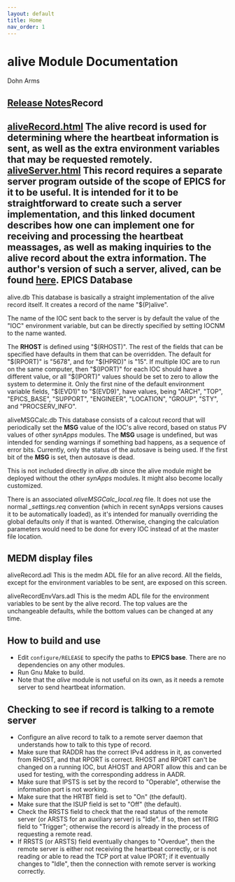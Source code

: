 ```yaml
---
layout: default
title: Home
nav_order: 1
---
```



alive Module Documentation
==========================

Dohn Arms

[Release Notes](aliveReleaseNotes.html)Record
------

[aliveRecord.html](aliveRecord.html)  The __alive__ record is used for determining where the heartbeat information is sent, as well as the extra environment variables that may be requested remotely.  [aliveServer.html](aliveServer.html)  This record requires a separate server program outside of the scope of EPICS for it to be useful. It is intended for it to be straightforward to create such a server implementation, and this linked document describes how one can implement one for receiving and processing the heartbeat meassages, as well as making inquiries to the alive record about the extra information. The author's version of such a server, __alived__, can be found [here](https://github.com/epics-alive-server/alived).  EPICS Database
--------------

  alive.db  This database is basically a straight implementation of the alive record itself. It creates a record of the name "$(P)alive".

 The name of the IOC sent back to the server is by default the value of the "IOC" environment variable, but can be directly specified by setting IOCNM to the name wanted.

 The __RHOST__ is defined using "$(RHOST)". The rest of the fields that can be specified have defaults in them that can be overridden. The default for "$(RPORT)" is "5678", and for "$(HPRD)" is "15". If multiple IOC are to run on the same computer, then "$(IPORT)" for each IOC should have a different value, or all "$(IPORT)" values should be set to zero to allow the system to determine it. Only the first nine of the default environment variable fields, "$(EVD1)" to "$(EVD9)", have values, being "ARCH", "TOP", "EPICS\_BASE", "SUPPORT", "ENGINEER", "LOCATION", "GROUP", "STY", and "PROCSERV\_INFO".

  aliveMSGCalc.db  This database consists of a calcout record that will periodically set the __MSG__ value of the IOC's alive record, based on status PV values of other *synApps* modules. The __MSG__ usage is undefined, but was intended for sending warnings if something bad happens, as a sequence of error bits. Currently, only the status of the autosave is being used. If the first bit of the __MSG__ is set, then autosave is dead.

 This is not included directly in *alive.db* since the alive module might be deployed without the other *synApps* modules. It might also become locally customized.

 There is an associated *aliveMSGCalc\_local.req* file. It does not use the normal *\_settings.req* convention (which in recent synApps versions causes it to be automatically loaded), as it's intended for manually overriding the global defaults only if that is wanted. Otherwise, changing the calculation parameters would need to be done for every IOC instead of at the master file location.

MEDM display files
------------------

  aliveRecord.adl  This is the medm ADL file for an alive record. All the fields, except for the environment variables to be sent, are exposed on this screen.

  aliveRecordEnvVars.adl  This is the medm ADL file for the environment variables to be sent by the alive record. The top values are the unchangeable defaults, while the bottom values can be changed at any time.

How to build and use
--------------------

- Edit `configure/RELEASE` to specify the paths to __EPICS base__. There are no dependencies on any other modules.
- Run Gnu Make to build.
- Note that the *alive* module is not useful on its own, as it needs a remote server to send heartbeat information.
 
Checking to see if record is talking to a remote server
-------------------------------------------------------

- Configure an alive record to talk to a remote server daemon that understands how to talk to this type of record.
- Make sure that RADDR has the correct IPv4 address in it, as converted from RHOST, and that RPORT is correct. RHOST and RPORT can't be changed on a running IOC, but AHOST and APORT allow this and can be used for testing, with the corresponding address in AADR.
- Make sure that IPSTS is set by the record to "Operable", otherwise the information port is not working.
- Make sure that the HRTBT field is set to "On" (the default).
- Make sure that the ISUP field is set to "Off" (the default).
- Check the RRSTS field to check that the read status of the remote server (or ARSTS for an auxiliary server) is "Idle". If so, then set ITRIG field to "Trigger"; otherwise the record is already in the process of requesting a remote read.
- If RRSTS (or ARSTS) field eventually changes to "Overdue", then the remote server is either not receiving the heartbeat correctly, or is not reading or able to read the TCP port at value IPORT; if it eventually changes to "Idle", then the connection with remote server is working correctly.
